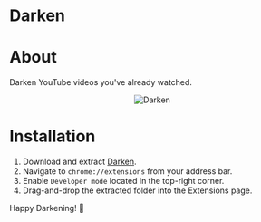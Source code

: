 # Darken

# About

Darken YouTube videos you've already watched.

<div align="center">
  <p>
    <img src="https://raw.githubusercontent.com/peterthehan/copy-tabs/master/assets/demo.png" title="Darken" />
  </p>
</div>

# Installation

1. Download and extract [Darken](https://github.com/peterthehan/darken/archive/master.zip).
2. Navigate to `chrome://extensions` from your address bar.
3. Enable `Developer mode` located in the top-right corner.
4. Drag-and-drop the extracted folder into the Extensions page.

Happy Darkening! 🎉
